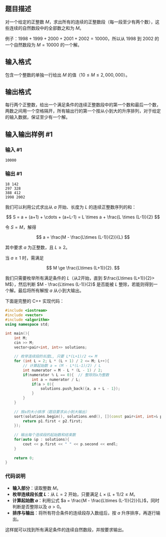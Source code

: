 ## 题目描述

对一个给定的正整数 $M$，求出所有的连续的正整数段（每一段至少有两个数），这些连续的自然数段中的全部数之和为 $M$。

例子：$1998+1999+2000+2001+2002 = 10000$，所以从 $1998$ 到 $2002$ 的一个自然数段为 $M=10000$ 的一个解。

## 输入格式

包含一个整数的单独一行给出 $M$ 的值（$10 \le M \le 2,000,000$）。

## 输出格式

每行两个正整数，给出一个满足条件的连续正整数段中的第一个数和最后一个数，两数之间用一个空格隔开，所有输出行的第一个按从小到大的升序排列，对于给定的输入数据，保证至少有一个解。

## 输入输出样例 #1

### 输入 #1

```
10000
```

### 输出 #1

```
18 142 
297 328 
388 412 
1998 2002
```



我们可以利用公式求出从 $a$ 开始、长度为 $L$ 的连续正整数序列的和：

$$
S = a + (a+1) + \cdots + (a+L-1) = L \times a + \frac{L \times (L-1)}{2}
$$

令 $S=M$，解得

$$
a = \frac{M - \frac{L\times (L-1)}{2}}{L}
$$

其中要求 $a$ 为正整数，且 $L\ge2$。

当 $a\ge1$ 时，需满足

$$
M \ge \frac{L\times (L+1)}{2}.
$$

我们只需要枚举所有满足条件的 $L$（从2开始，直到 $\frac{L\times (L+1)}{2}> M$），然后判断 $M - \frac{L\times (L-1)}{2}$ 是否能被 $L$ 整除，若能则得到一个解。最后将所有解按 $a$ 从小到大输出。

下面是完整的 C++ 实现代码：

```cpp
#include <iostream>
#include <vector>
#include <algorithm>
using namespace std;

int main(){
    int M;
    cin >> M;
    vector<pair<int, int>> solutions;
    
    // 枚举连续段的长度L, 只要 L*(L+1)/2 <= M
    for (int L = 2; L * (L + 1) / 2 <= M; L++){
        // 计算起始数 a = (M - L*(L-1)/2) / L
        int numerator = M - L * (L - 1) / 2;
        if(numerator % L == 0){  // 整除则a为整数
            int a = numerator / L;
            if(a > 0){
                solutions.push_back({a, a + L - 1});
            }
        }
    }
    
    // 按a的大小排序（题目要求从小到大输出）
    sort(solutions.begin(), solutions.end(), [](const pair<int, int>& p1, const pair<int, int>& p2){
        return p1.first < p2.first;
    });
    
    // 输出每个连续段的起始数和结束数
    for(auto &p : solutions){
        cout << p.first << " " << p.second << endl;
    }
    
    return 0;
}
```

### 代码说明
- **输入部分**：读取整数 $M$。
- **枚举连续段长度 $L$**：从 $L=2$ 开始，只要满足 $L \times (L+1)/2 \le M$。
- **计算起始数 $a$**：利用公式 $a = \frac{M - \frac{L\times (L-1)}{2}}{L}$，同时判断是否整除以及 $a>0$。
- **排序与输出**：将所有符合条件的连续段存入数组后，按 $a$ 升序排序，再逐行输出。

这样就可以找到所有满足条件的连续自然数段，并按要求输出。